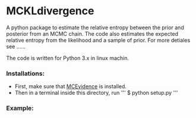# MCKLdivergence
A python package to estimate the relative entropy between the prior and posterior from an MCMC chain.
The code also estimates the expected relative entropy from the likelihood and a sample of prior.
For more detiales see ......

The code is written for Python 3.x in linux machin.

### Installations:
+ First, make sure that [MCEvidence](https://github.com/yabebalFantaye/MCEvidence) is installed.
+ Then in a terminal inside this directory, run 
     '''
     $ python setup.py
     '''


### Example:
